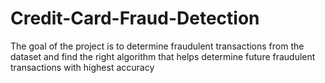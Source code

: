 # Credit-Card-Fraud-Detection
The goal of the project is to determine fraudulent transactions from the dataset and find the right algorithm that helps determine future fraudulent transactions with highest accuracy 
